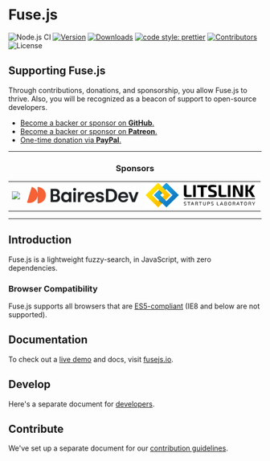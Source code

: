# Fuse.js

![Node.js CI](https://github.com/krisk/Fuse/workflows/Node.js%20CI/badge.svg)
[![Version](https://img.shields.io/npm/v/fuse.js.svg)](https://www.npmjs.com/package/fuse.js)
[![Downloads](https://img.shields.io/npm/dm/fuse.js.svg)](https://npmcharts.com/compare/fuse.js?minimal=tru)
[![code style: prettier](https://img.shields.io/badge/code_style-prettier-ff69b4.svg?style=flat-square)](https://github.com/prettier/prettier)
[![Contributors](https://img.shields.io/github/contributors/krisk/fuse.svg)](https://github.com/krisk/Fuse/graphs/contributors)
![License](https://img.shields.io/npm/l/fuse.js.svg)

## Supporting Fuse.js

Through contributions, donations, and sponsorship, you allow Fuse.js to thrive. Also, you will be recognized as a beacon of support to open-source developers.

- [Become a backer or sponsor on **GitHub**.](https://github.com/sponsors/krisk)
- [Become a backer or sponsor on **Patreon**.](https://patreon.com/fusejs)
- [One-time donation via **PayPal**.](https://www.paypal.me/kirorisk)

---

<h3 align="center">Sponsors</h3>
<table>
<tbody>
    <tr>
      <td align="center" valign="middle">
        <a href="https://www.worksome.com" target="_blank">
          <img width="222px" src="https://raw.githubusercontent.com/krisk/Fuse/7a0d77d85ac90063575613b6a738f418b624357f/docs/.vuepress/public/assets/img/sponsors/worksome.svg">
        </a>
      </td>
      <td align="center" valign="middle">
        <a href="https://www.bairesdev.com/sponsoring-open-source-projects/" target="_blank">
          <img width="222px" src="https://github.com/krisk/Fuse/blob/gh-pages/assets/img/sponsors/bairesdev.png?raw=true">
        </a>
      </td>
      <td align="center" valign="middle">
        <a href="https://litslink.com/" target="_blank">
          <img width="222px" src="https://github.com/krisk/Fuse/blob/gh-pages/assets/img/sponsors/litslink.svg?raw=true">
        </a>
      </td>
    </tr>
</body>
</table>

---

## Introduction

Fuse.js is a lightweight fuzzy-search, in JavaScript, with zero dependencies.

### Browser Compatibility

Fuse.js supports all browsers that are [ES5-compliant](http://kangax.github.io/compat-table/es5/) (IE8 and below are not supported).

## Documentation

To check out a [live demo](https://fusejs.io/demo.html) and docs, visit [fusejs.io](https://fusejs.io).

## Develop

Here's a separate document for [developers](https://github.com/krisk/Fuse/blob/master/DEVELOPERS.md).

## Contribute

We've set up a separate document for our
[contribution guidelines](https://github.com/krisk/Fuse/blob/master/CONTRIBUTING.md).
